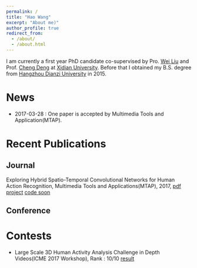 ```yaml
---
permalink: /
title: "Hao Wang"
excerpt: "About me)"
author_profile: true
redirect_from: 
  - /about/
  - /about.html
---
```


I am currently a first year PhD candidate co-supervised by Pro. [Wei Liu](http://www.ee.columbia.edu/~wliu/) and Prof. [Cheng Deng](http://see.xidian.edu.cn/faculty/chdeng/) at [Xidian University](http://www.xidian.edu.cn/). Before that I obtained my B.S. degree from [Hangzhou Dianzi University](http://www.hdu.edu.cn/) in 2015.

News
======
* 2017-03-28 : One paper is accepted by Multimedia Tools and Application(MTAP). 

Recent Publications
======

Journal
------
Exploring Hybrid Spatio-Temporal Convolutional Networks for Human Action Recognition, Multimedia Tools and Applications(MTAP), 2017, [pdf](https://link.springer.com/content/pdf/10.1007%2Fs11042-017-4514-3.pdf) [project](https://haowang1992.github.io/publication/2017-07-01-Exploring_Hybrid_Spatio-Temporal_Convolutional_Networks_for_Human_Action_Recognition) [code soon]()


Conference
------

Contests
======
* Large Scale 3D Human Activity Analysis Challenge in Depth Videos(ICME 2017 Workshop), Rank : 10/10 [result](http://www.icst.pku.edu.cn/struct/icmew2017/result.html)
 
